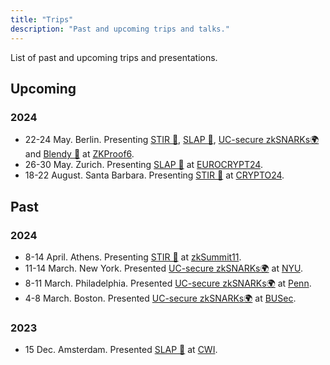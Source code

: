 ```yaml
---
title: "Trips"
description: "Past and upcoming trips and talks."
---
```


List of past and upcoming trips and presentations. 

## Upcoming
### 2024

- 22-24 May. Berlin. Presenting [STIR 🥣](/papers/stir), [SLAP 👋](/papers/slap), [UC-secure zkSNARKs🌍](/papers/uc-snarks) and [Blendy 🍹](/papers/blendy-sumcheck/) at [ZKProof6](https://zkproof.org/events/zkproof-6-berlin/).
- 26-30 May. Zurich. Presenting [SLAP 👋](/papers/slap) at [EUROCRYPT24](https://eurocrypt.iacr.org/2024/).
- 18-22 August. Santa Barbara. Presenting [STIR 🥣](/papers/stir) at [CRYPTO24](https://crypto.iacr.org/2024/).

## Past
### 2024
- 8-14 April. Athens. Presenting [STIR 🥣](/papers/stir) at [zkSummit11](https://www.zksummit.com/).
- 11-14 March. New York. Presented [UC-secure zkSNARKs🌍](/papers/uc-snarks) at [NYU](https://cs.nyu.edu/home/index.html).
- 8-11 March. Philadelphia. Presented [UC-secure zkSNARKs🌍](/papers/uc-snarks) at [Penn](https://www.upenn.edu/).
- 4-8 March. Boston. Presented [UC-secure zkSNARKs🌍](/papers/uc-snarks) at [BUSec](https://www.bu.edu/cs/groups/busec/).

### 2023

- 15 Dec. Amsterdam. Presented [SLAP 👋](/papers/slap) at [CWI](https://www.cwi.nl/en/).
